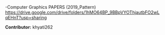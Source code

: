 -Computer Graphics PAPERS (2019_Pattern)
https://drive.google.com/drive/folders/1hMO64BP_9BBpVYOThjautbFO2wLqEHnT?usp=sharing

**Contributor:** khyati262
